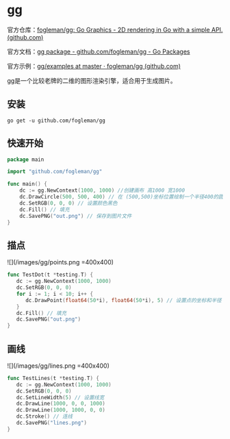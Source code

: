 # gg

官方仓库：[fogleman/gg: Go Graphics - 2D rendering in Go with a simple API. (github.com)](https://github.com/fogleman/gg)

官方文档：[gg package - github.com/fogleman/gg - Go Packages](https://pkg.go.dev/github.com/fogleman/gg)

官方示例：[gg/examples at master · fogleman/gg (github.com)](https://github.com/fogleman/gg/tree/master/examples)

gg是一个比较老牌的二维的图形渲染引擎，适合用于生成图片。

## 安装

```
go get -u github.com/fogleman/gg
```

## 快速开始

```go
package main

import "github.com/fogleman/gg"

func main() {
    dc := gg.NewContext(1000, 1000) //创建画布 高1000 宽1000
    dc.DrawCircle(500, 500, 400) // 在 (500,500)坐标位置绘制一个半径400的圆
    dc.SetRGB(0, 0, 0) // 设置颜色黑色
    dc.Fill() // 填充
    dc.SavePNG("out.png") // 保存到图片文件
}
```

## 描点

![](/images/gg/points.png =400x400)

```go
func TestDot(t *testing.T) {
   dc := gg.NewContext(1000, 1000)
   dc.SetRGB(0, 0, 0)
   for i := 1; i < 10; i++ {
      dc.DrawPoint(float64(50*i), float64(50*i), 5) // 设置点的坐标和半径
   }
   dc.Fill() // 填充
   dc.SavePNG("out.png")
}
```

## 画线

![](/images/gg/lines.png =400x400)

```go
func TestLines(t *testing.T) {
   dc := gg.NewContext(1000, 1000)
   dc.SetRGB(0, 0, 0)
   dc.SetLineWidth(5) // 设置线宽
   dc.DrawLine(1000, 0, 0, 1000)
   dc.DrawLine(1000, 1000, 0, 0)
   dc.Stroke() // 连线
   dc.SavePNG("lines.png")
}
```
